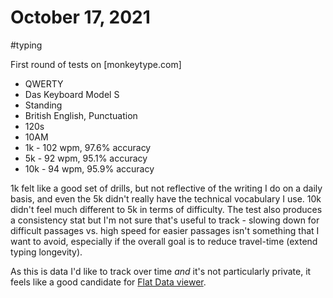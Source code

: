 # October 17, 2021

#typing

First round of tests on [monkeytype.com]

- QWERTY
- Das Keyboard Model S
- Standing
- British English, Punctuation
- 120s
- 10AM
- 1k - 102 wpm, 97.6% accuracy
- 5k - 92 wpm, 95.1% accuracy
- 10k - 94 wpm, 95.9% accuracy

1k felt like a good set of drills, but not reflective of the writing I do on a daily basis, and even the 5k didn't really have the technical vocabulary I use.  10k didn't feel much different to 5k in terms of difficulty.  The test also produces a consistency stat but I'm not sure that's useful to track - slowing down for difficult passages vs. high speed for easier passages isn't something that I want to avoid, especially if the overall goal is to reduce travel-time (extend typing longevity).

As this is data I'd like to track over time _and_ it's not particularly private, it feels like a good candidate for [Flat Data viewer](https://next.github.com/projects/flat-data).